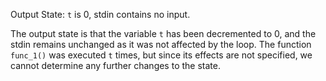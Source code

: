 Output State: `t` is 0, stdin contains no input.



The output state is that the variable `t` has been decremented to 0, and the stdin remains unchanged as it was not affected by the loop. The function `func_1()` was executed `t` times, but since its effects are not specified, we cannot determine any further changes to the state.